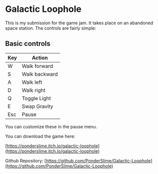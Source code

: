 # Galactic Loophole
This is my submission for the game jam. It takes place on an abandoned space station.
The controls are fairly simple:

## Basic controls
| Key | Action        |
|-----|---------------|
| W   | Walk forward  |
| S   | Walk backward |
| A   | Walk left     |
| D   | Walk right    |
| Q   | Toggle Light      |
| E   | Swap Gravity  |
| Esc | Pause         |

You can customize these in the pause menu.

You can download the game here:

[https://ponderslime.itch.io/galactic-loophole](https://ponderslime.itch.io/galactic-loophole)

Github Repository:
[https://github.com/PonderSlime/Galactic-Loophole](https://github.com/PonderSlime/Galactic-Loophole)
